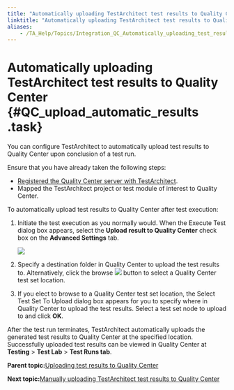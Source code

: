 ```yaml
--- 
title: "Automatically uploading TestArchitect test results to Quality Center"
linktitle: "Automatically uploading TestArchitect test results to Quality Center"
aliases: 
    - /TA_Help/Topics/Integration_QC_Automatically_uploading_test_results_to_QC.html
---
```

# Automatically uploading TestArchitect test results to Quality Center {#QC_upload_automatic_results .task}

You can configure TestArchitect to automatically upload test results to Quality Center upon conclusion of a test run.

Ensure that you have already taken the following steps:

-   [Registered the Quality Center server with TestArchitect](Integration_QC_connecting_repo_to_QC_server_step_1.html).
-   Mapped the TestArchitect project or test module of interest to Quality Center.

To automatically upload test results to Quality Center after test execution:

1.  Initiate the test execution as you normally would. When the Execute Test dialog box appears, select the **Upload result to Quality Center** check box on the **Advanced Settings** tab.

    ![](../Images/Auto_upload_results_to_QC.png)

2.  Specify a destination folder in Quality Center to upload the test results to. Alternatively, click the browse ![](../Images/btn.browse-ellipsis.02.png) button to select a Quality Center test set location.

3.  If you elect to browse to a Quality Center test set location, the Select Test Set To Upload dialog box appears for you to specify where in Quality Center to upload the test results. Select a test set node to upload to and click **OK**.


After the test run terminates, TestArchitect automatically uploads the generated test results to Quality Center at the specified location. Successfully uploaded test results can be viewed in Quality Center at **Testing** \> **Test Lab** \> **Test Runs tab**.

**Parent topic:**[Uploading test results to Quality Center](../../TA_Help/Topics/Integration_QC_Uploading_test_results_to_QC.html)

**Next topic:**[Manually uploading TestArchitect test results to Quality Center](../../TA_Help/Topics/Integration_QC_Manually_uploading_test_results_to_QC.html)

